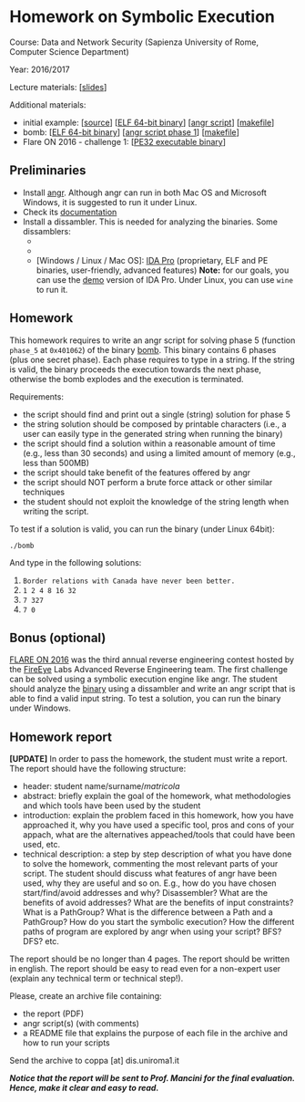 # Homework on Symbolic Execution

Course: Data and Network Security (Sapienza University of Rome, Computer Science Department)

Year: 2016/2017

Lecture materials: [[slides](slides.pdf)]

Additional materials: 
 - initial example: [[source](initial-example/main.c)] [[ELF 64-bit binary](initial-example/main)] [[angr script](initial-example/run.py)] [[makefile](initial-example/makefile)]
 - bomb: [[ELF 64-bit binary](bomb/bomb)] [[angr script phase 1](bomb/phase-1.py)] [[makefile](bomb/makefile)]
 - Flare ON 2016 - challenge 1: [[PE32 executable binary](flare-on/challenge1.exe)]

## Preliminaries

- Install [angr](http://angr.io/install.html). Although angr can run in both Mac OS and Microsoft Windows, it is suggested to run it under Linux.
- Check its [documentation](https://docs.angr.io/)
- Install a dissambler. This is needed for analyzing the binaries. Some dissamblers:
    - [Linux / Mac OS]: [`objdump`](https://linux.die.net/man/1/objdump) (open source, only ELF binaries, easy to use, basic features)
    - [Linux / Mac OS / Windows]: [radare2](http://www.radare.org/r/) (open source, ELF and PE binaries, command line interface, advanced features)
    - [Windows / Linux / Mac OS]: [IDA Pro](https://www.hex-rays.com/products/ida/) (proprietary, ELF and PE binaries, user-friendly, advanced features) **Note:** for our goals, you can use the [demo](https://www.hex-rays.com/products/ida/support/download_freeware.shtml) version of IDA Pro. Under Linux, you can use `wine` to run it.

## Homework

This homework requires to write an angr script for solving phase 5 (function `phase_5` at `0x401062`) of the binary [bomb](bomb/bomb). This binary contains 6 phases (plus one secret phase). Each phase requires to type in a string. If the string is valid, the binary proceeds the execution towards the next phase, otherwise the bomb explodes and the execution is terminated.

Requirements:
- the script should find and print out a single (string) solution for phase 5
- the string solution should be composed by printable characters (i.e., a user can easily type in the generated string when running the binary)
- the script should find a solution within a reasonable amount of time (e.g., less than 30 seconds) and using a limited amount of memory (e.g., less than 500MB)
- the script should take benefit of the features offered by angr
- the script should NOT perform a brute force attack or other similar techniques
- the student should not exploit the knowledge of the string length when writing the script.

To test if a solution is valid, you can run the binary (under Linux 64bit):

    ./bomb

And type in the following solutions:

1. `Border relations with Canada have never been better.`
2. `1 2 4 8 16 32`
3. `7 327`
4. `7 0`


## Bonus (optional)

[FLARE ON 2016](https://2016.flare-on.com) was the third annual reverse engineering contest hosted by the [FireEye](https://www.fireeye.com/) Labs Advanced Reverse Engineering team. 
The first challenge can be solved using a symbolic execution engine like angr. The student should analyze the [binary](flare-on/challenge1.exe) using a dissambler and write an angr script that is able to find a valid input string. To test a solution, you can run the binary under Windows.


## Homework report

**[UPDATE]**
In order to pass the homework, the student must write a report. The report should have the following structure:

- header: student name/surname/_matricola_
- abstract: briefly explain the goal of the homework, what methodologies and which tools have been used by the student
- introduction: explain the problem faced in this homework, how you have approached it, why you have used a specific tool, pros and cons of your appach, what are the alternatives appeached/tools that could have been used, etc.
- technical description: a step by step description of what you have done to solve the homework, commenting the most relevant parts of your script. The student should discuss what features of angr have been used, why they are useful and so on. E.g., how do you have chosen start/find/avoid addresses and why? Disassembler? What are the benefits of avoid addresses? What are the benefits of input constraints? What is a PathGroup? What is the difference between a Path and a PathGroup? How do you start the symbolic execution? How the different paths of program are explored by angr when using your script? BFS? DFS? etc.

The report should be no longer than 4 pages. The report should be written in english. The report should be easy to read even for a non-expert user (explain any technical term or technical step!).

Please, create an archive file containing:
- the report (PDF)
- angr script(s) (with comments)
- a README file that explains the purpose of each file in the archive and how to run your scripts

Send the archive to coppa [at] dis.uniroma1.it

***Notice that the report will be sent to Prof. Mancini for the final evaluation. Hence, make it clear and easy to read.***


